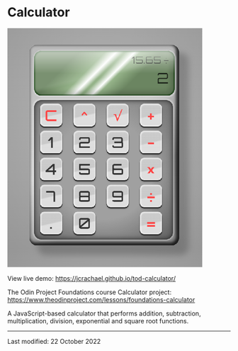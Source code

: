 # Calculator

![Calculator](demo.png)

View live demo: https://jcrachael.github.io/tod-calculator/

The Odin Project Foundations course Calculator project: https://www.theodinproject.com/lessons/foundations-calculator

A JavaScript-based calculator that performs addition, subtraction, multiplication, division, exponential and square root functions.






------------------------------------------------------------------------------------------------

Last modified: 22 October 2022